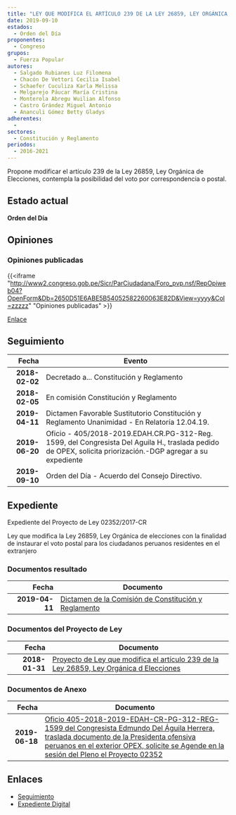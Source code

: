 ```yaml
---
title: "LEY QUE MODIFICA EL ARTÍCULO 239 DE LA LEY 26859, LEY ORGÁNICA DE ELECIONES"
date: 2019-09-10
estados: 
  - Orden del Día
proponentes: 
  - Congreso
grupos: 
  - Fuerza Popular
autores: 
  - Salgado Rubianes Luz Filomena
  - Chacón De Vettori Cecilia Isabel
  - Schaefer Cuculiza Karla Melissa
  - Melgarejo Páucar María Cristina
  - Monterola Abregu Wuilian Alfonso
  - Castro Grández Miguel Antonio
  - Ananculi Gómez Betty Gladys
adherentes: 
  - 
sectores: 
  - Constitución y Reglamento
periodos: 
  - 2016-2021
---
```


Propone modificar el artículo 239 de la Ley 26859, Ley Orgánica de Elecciones, contempla la posibilidad del voto por correspondencia o postal.


## Estado actual

**Orden del Día**

## Opiniones

### Opiniones publicadas

{{<iframe "http://www2.congreso.gob.pe/Sicr/ParCiudadana/Foro_pvp.nsf/RepOpiweb04?OpenForm&Db=2650D51E6ABE5B54052582260063E82D&View=yyyy&Col=zzzzz" "Opiniones publicadas" >}}

[Enlace](http://www2.congreso.gob.pe/Sicr/ParCiudadana/Foro_pvp.nsf/RepOpiweb04?OpenForm&Db=2650D51E6ABE5B54052582260063E82D&View=yyyy&Col=zzzzz)

## Seguimiento

| Fecha | Evento |
|------:|--------|
| **2018-02-02** | Decretado a... Constitución y Reglamento|
| **2018-02-05** | En comisión Constitución y Reglamento|
| **2019-04-11** | Dictamen Favorable Sustitutorio Constitución y Reglamento Unanimidad - En Relatoría 12.04.19.|
| **2019-06-20** | Oficio - 405/2018-2019.EDAH.CR.PG-312-Reg. 1599, del Congresista Del Aguila H., traslada pedido de OPEX, solicita priorización.-DGP agregar a su expediente|
| **2019-09-10** | Orden del Día - Acuerdo del Consejo Directivo.|


## Expediente

Expediente del Proyecto de Ley 02352/2017-CR

Ley que modifica la Ley 26859, Ley Orgánica de elecciones con la finalidad de instaurar el voto postal para los ciudadanos peruanos residentes en el extranjero


### Documentos resultado

| Fecha | Documento |
|------:|--------|
| **2019-04-11** | [Dictamen de la Comisión de Constitución y Reglamento](http://www.leyes.congreso.gob.pe/Documentos/2016_2021/Dictamenes/Proyectos_de_Ley/02352DC04MAY20190411.pdf) |

### Documentos del Proyecto de Ley

| Fecha | Documento |
|------:|--------|
| **2018-01-31** | [Proyecto de Ley que modifica el artículo 239 de la Ley 26859, Ley Orgánica d Elecciones](http://www.leyes.congreso.gob.pe/Documentos/2016_2021/Proyectos_de_Ley_y_de_Resoluciones_Legislativas/PL0235220180131.pdf) |

### Documentos de Anexo

| Fecha | Documento |
|------:|--------|
| **2019-06-18** | [Oficio 405-2018-2019-EDAH-CR-PG-312-REG-1599 del Congresista Edmundo Del Águila Herrera, traslada documento de la Presidenta ofensiva peruanos en el exterior OPEX, solicite se Agende en la sesión del Pleno el Proyecto 02352](http://www.leyes.congreso.gob.pe/Documentos/2016_2021/Oficios/Congresistas/OFICIO-405-2018-2019-EDAH-CR-PG-312-REG-1599.pdf) |

## Enlaces 

- [Seguimiento](http://www2.congreso.gob.pe/Sicr/TraDocEstProc/CLProLey2016.nsf/f7fff46988ca05b1052578e100829cc7/5c8f47ca55472ad505258226007c4f17?OpenDocument)
- [Expediente Digital](http://www2.congreso.gob.pe/Sicr/TraDocEstProc/CLProLey2016.nsf/f7fff46988ca05b1052578e100829cc7/5c8f47ca55472ad505258226007c4f17?OpenDocument&Click=05257FB7005EB655.eb71d0cf91d8294e05256cdf006b5706/$Body/0.1C6C)
